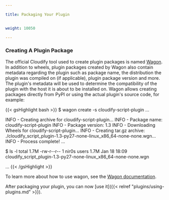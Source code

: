 ```yaml
---

title: Packaging Your Plugin


weight: 10050

---
```


### Creating A Plugin Package

The official Cloudify tool used to create plugin packages is named [Wagon](https://github.com/cloudify-cosmo/wagon). In addition to wheels, plugin packages created by Wagon also contain metadata regarding the plugin such as package name, the distribution the plugin was compiled on (if applicable), plugin package version and more.
The plugin's metadata will be used to determine the compatibility of the plugin with the host it is about to be installed on. Wagon allows creating packages directly from PyPI or using the actual plugin's source code, for example:

{{< gsHighlight  bash  >}}
$ wagon create -s cloudify-script-plugin
...

INFO - Creating archive for cloudify-script-plugin...
INFO - Package name: cloudify-script-plugin
INFO - Package version: 1.3
INFO - Downloading Wheels for cloudify-script-plugin...
INFO - Creating tar.gz archive: ./cloudify_script_plugin-1.3-py27-none-linux_x86_64-none-none.wgn...
INFO - Process complete!
...

$ ls -l
total 1.7M
-rw-r--r-- 1 nir0s users 1.7M Jan 18 18:09 cloudify_script_plugin-1.3-py27-none-linux_x86_64-none-none.wgn

...
{{< /gsHighlight >}}

To learn more about how to use wagon, see the [Wagon documentation](https://github.com/cloudify-cosmo/wagon).

After packaging your plugin, you can now [use it]({{< relref "plugins/using-plugins.md" >}}).